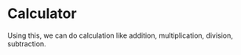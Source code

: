# Calculator
Using this, we can do calculation like addition, multiplication, division, subtraction.
